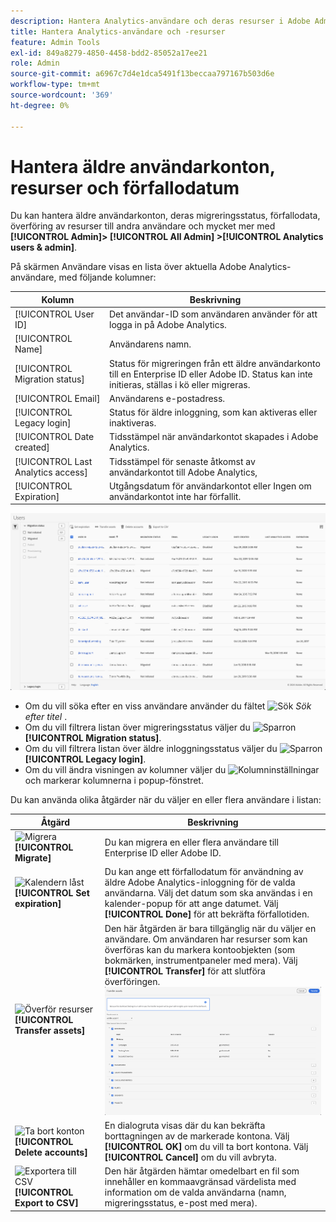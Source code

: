 ```yaml
---
description: Hantera Analytics-användare och deras resurser i Adobe Admin Console.
title: Hantera Analytics-användare och -resurser
feature: Admin Tools
exl-id: 849a8279-4850-4458-bdd2-85052a17ee21
role: Admin
source-git-commit: a6967c7d4e1dca5491f13beccaa797167b503d6e
workflow-type: tm+mt
source-wordcount: '369'
ht-degree: 0%

---
```


# Hantera äldre användarkonton, resurser och förfallodatum

Du kan hantera äldre användarkonton, deras migreringsstatus, förfallodata, överföring av resurser till andra användare och mycket mer med **[!UICONTROL Admin]> [!UICONTROL All Admin] >[!UICONTROL Analytics users & admin]**.

På skärmen Användare visas en lista över aktuella Adobe Analytics-användare, med följande kolumner:

| Kolumn | Beskrivning |
|---|---|
| [!UICONTROL User ID] | Det användar-ID som användaren använder för att logga in på Adobe Analytics. |
| [!UICONTROL Name] | Användarens namn. |
| [!UICONTROL Migration status] | Status för migreringen från ett äldre användarkonto till en Enterprise ID eller Adobe ID.  Status kan inte initieras, ställas i kö eller migreras. |
| [!UICONTROL Email] | Användarens e-postadress. |
| [!UICONTROL Legacy login] | Status för äldre inloggning, som kan aktiveras eller inaktiveras. |
| [!UICONTROL Date created] | Tidsstämpel när användarkontot skapades i Adobe Analytics. |
| [!UICONTROL Last Analytics access] | Tidsstämpel för senaste åtkomst av användarkontot till Adobe Analytics, |
| [!UICONTROL Expiration] | Utgångsdatum för användarkontot eller Ingen om användarkontot inte har förfallit. |

![Användare](assets/users.png)

- Om du vill söka efter en viss användare använder du fältet ![Sök](https://spectrum.adobe.com/static/icons/workflow_18/Smock_Search_18_N.svg) *Sök efter titel* .
- Om du vill filtrera listan över migreringsstatus väljer du ![Sparron](https://spectrum.adobe.com/static/icons/ui_18/ChevronSize100.svg) **[!UICONTROL Migration status]**.
- Om du vill filtrera listan över äldre inloggningsstatus väljer du ![Sparron](https://spectrum.adobe.com/static/icons/ui_18/ChevronSize100.svg) **[!UICONTROL Legacy login]**.
- Om du vill ändra visningen av kolumner väljer du ![Kolumninställningar](https://spectrum.adobe.com/static/icons/workflow_18/Smock_ColumnSettings_18_N.svg) och markerar kolumnerna i popup-fönstret.

Du kan använda olika åtgärder när du väljer en eller flera användare i listan:

| Åtgärd | Beskrivning |
|---|---|
| ![Migrera](https://spectrum.adobe.com/static/icons/workflow_18/Smock_Briefcase_18_N.svg) **[!UICONTROL Migrate]** | Du kan migrera en eller flera användare till Enterprise ID eller Adobe ID. |
| ![Kalendern låst](https://spectrum.adobe.com/static/icons/workflow_18/Smock_CalendarLocked_18_N.svg) **[!UICONTROL Set expiration]** | Du kan ange ett förfallodatum för användning av äldre Adobe Analytics-inloggning för de valda användarna.  Välj det datum som ska användas i en kalender-popup för att ange datumet. Välj **[!UICONTROL Done]** för att bekräfta förfallotiden. |
| ![Överför resurser](https://spectrum.adobe.com/static/icons/workflow_18/Smock_Switch_18_N.svg) **[!UICONTROL Transfer assets]** | Den här åtgärden är bara tillgänglig när du väljer en användare. Om användaren har resurser som kan överföras kan du markera kontoobjekten (som bokmärken, instrumentpaneler med mera). Välj **[!UICONTROL Transfer]** för att slutföra överföringen.<br/>![Överför resurser](assets/transfer-assets.png) |
| ![Ta bort konton](https://spectrum.adobe.com/static/icons/workflow_18/Smock_Delete_18_N.svg) **[!UICONTROL Delete accounts]** | En dialogruta visas där du kan bekräfta borttagningen av de markerade kontona. Välj **[!UICONTROL OK]** om du vill ta bort kontona. Välj **[!UICONTROL Cancel]** om du vill avbryta. |
| ![Exportera till CSV](https://spectrum.adobe.com/static/icons/workflow_18/Smock_FileCSV_18_N.svg) **[!UICONTROL Export to CSV]** | Den här åtgärden hämtar omedelbart en fil som innehåller en kommaavgränsad värdelista med information om de valda användarna (namn, migreringsstatus, e-post med mera). |

